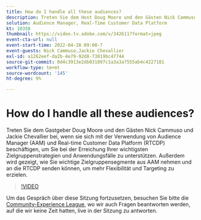 ```yaml
---
title: How do I handle all these audiences?
description: Treten Sie dem Host Doug Moore und den Gästen Nick Cammuso und Jackie Chevallier bei, während sie sich die Verwendung von Audience Manager (AAM) und Real-time Customer Data Platform ... (Beschreibungen sollten zwischen 60 und 160 Zeichen sein)
solution: Audience Manager, Real-Time Customer Data Platform
kt: 10358
thumbnail: https://video.tv.adobe.com/v/342611?format=jpeg
event-cta-url: null
event-start-time: 2022-04-28 09:00-7
event-guests: Nick Cammuso,Jackie Chevallier
exl-id: a1262eef-da2b-4e79-92d8-73819bc47744
source-git-commit: 0d4c3913e2db031097c1a3a3a7555ab4c4227181
workflow-type: tm+mt
source-wordcount: '145'
ht-degree: 9%

---
```


# How do I handle all these audiences?

Treten Sie dem Gastgeber Doug Moore und den Gästen Nick Cammuso und Jackie Chevallier bei, wenn sie sich mit der Verwendung von Audience Manager (AAM) und Real-time Customer Data Platform (RTCDP) beschäftigen, um Sie bei der Erreichung Ihrer wichtigsten Zielgruppenstrategien und Anwendungsfälle zu unterstützen. Außerdem wird gezeigt, wie Sie wichtige Zielgruppensegmente aus AAM nehmen und an die RTCDP senden können, um mehr Flexibilität und Targeting zu erzielen.

>[!VIDEO](https://video.tv.adobe.com/v/342611/?quality=12&learn=on)

Um das Gespräch über diese Sitzung fortzusetzen, besuchen Sie bitte die [Community-Experience League](https://experienceleaguecommunities.adobe.com/t5/adobe-audience-manager/experience-league-live-post-session-discussion-how-do-i-handle/m-p/450340#M419), wo wir auch Fragen beantworten werden, auf die wir keine Zeit hatten, live in der Sitzung zu antworten.

